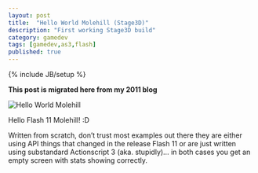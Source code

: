 ```yaml
---
layout: post
title:  "Hello World Molehill (Stage3D)"
description: "First working Stage3D build"
category: gamedev
tags: [gamedev,as3,flash]
published: true
---
```


{% include JB/setup %}

**This post is migrated here from my 2011 blog**

![Hello World Molehill]({{site.baseurl}}assets/photos/tumblr/molehill.jpg)

Hello Flash 11 Molehill! :D

Written from scratch, don’t trust most examples out there they are either using API things that changed in the release Flash 11 or are just written using substandard Actionscript 3 (aka. stupidly)… in both cases you get an empty screen with stats showing correctly.
